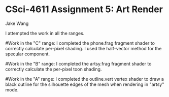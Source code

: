 # CSci-4611 Assignment 5:  Art Render
Jake Wang

I attempted the work in all the ranges.

#Work in the "C" range:
I completed the phone.frag fragment shader to correctly calculate per-pixel shading. I used the half-vector method for the specular component.

#Work in the "B" range:
I completed the artsy.frag fragment shader to correctly calculate the per-pixel toon shading.

#Work in the "A" range:
I completed the outline.vert vertex shader to draw a black outline for the silhouette edges of the mesh when rendering in "artsy" mode.

